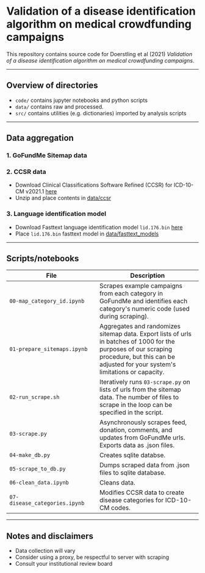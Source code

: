 # Validation of a disease identification algorithm on medical crowdfunding campaigns

This repository contains source code for Doerstling et al (2021) *Validation of a disease identification algorithm on medical crowdfunding campaigns*.

----
## Overview of directories

- `code/` contains jupyter notebooks and python scripts
- `data/` contains raw and processed.
- `src/` contains utilities (e.g. dictionaries) imported by analysis scripts

----

## Data aggregation

### 1. GoFundMe Sitemap data 


### 2. CCSR data
- Download Clinical Classifications Software Refined (CCSR) for ICD-10-CM v2021.1 [here](https://www.hcup-us.ahrq.gov/toolssoftware/ccsr/DXCCSR_v2021-1.zip)
- Unzip and place contents in [data/ccsr](data/ccsr)

### 3. Language identification model
- Download Fasttext language identification model `lid.176.bin` [here](https://fasttext.cc/docs/en/language-identification.html)
- Place `lid.176.bin` fasttext model in [data/fasttext_models](data/fasttext_models)

----

## Scripts/notebooks

<img width=200/> File <img width=200/> | Description
--- | ---
`00-map_category_id.ipynb`  | Scrapes example campaigns from each category in GoFundMe and identifies each category's numeric code (used during scraping).
`01-prepare_sitemaps.ipynb` | Aggregates and randomizes sitemap data. Export lists of urls in batches of 1000 for the purposes of our scraping procedure, but this can be adjusted for your system's limitations or capacity.
`02-run_scrape.sh` | Iteratively runs `03-scrape.py` on lists of urls from the sitemap data. The number of files to scrape in the loop can be specified in the script.
`03-scrape.py` | Asynchronously scrapes feed, donation, comments, and updates from GoFundMe urls. Exports data as .json files.
`04-make_db.py` | Creates sqlite databse.
`05-scrape_to_db.py` | Dumps scraped data from .json files to sqlite database.
`06-clean_data.ipynb` | Cleans data.
`07-disease_categories.ipynb` | Modifies CCSR data to create disease categories for ICD-10-CM codes.




----

## Notes and disclaimers
- Data collection will vary
- Consider using a proxy, be respectful to server with scraping
- Consult your institutional review board
